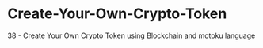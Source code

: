 # Create-Your-Own-Crypto-Token
38 - Create Your Own Crypto Token using Blockchain and motoku language
